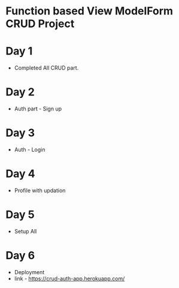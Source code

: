 # Function based View ModelForm CRUD Project

# Day 1
* Completed All CRUD part.

# Day 2
* Auth part - Sign up

# Day 3
 * Auth - Login
 
# Day 4
 * Profile with updation
 
# Day 5
 * Setup All

# Day 6
 * Deployment
 * link - https://crud-auth-app.herokuapp.com/
